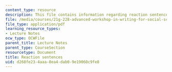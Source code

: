 ```yaml
---
content_type: resource
description: This file contains information regarding reaction sentences.
file: /media/courses/21g-228-advanced-workshop-in-writing-for-social-sciences-and-architecture-els-spring-2007/d268fe234aaa8ea4dab09e19060c9fe8_MIT21G.228S07_summ_react.pdf
file_type: application/pdf
learning_resource_types:
- Lecture Notes
ocw_type: OCWFile
parent_title: Lecture Notes
parent_type: CourseSection
resourcetype: Document
title: Reaction sentences
uid: d268fe23-4aaa-8ea4-dab0-9e19060c9fe8
---
```

